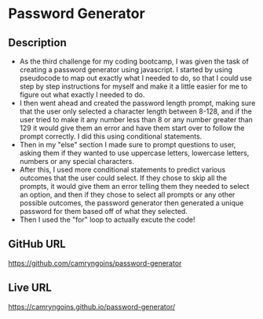 # Password Generator

## Description
- As the third challenge for my coding bootcamp, I was given the task of creating a password generator using javascript. I started by using pseudocode to map out exactly what I needed to do, so that I could use step by step instructions for myself and make it a little easier for me to figure out what exactly I needed to do.
- I then went ahead and created the password length prompt, making sure that the user only selected a character length between 8-128, and if the user tried to make it any number less than 8 or any number greater than 129 it would give them an error and have them start over to follow the prompt correctly. I did this using conditional statements.
- Then in my "else" section I made sure to prompt questions to user, asking them if they wanted to use uppercase letters, lowercase letters, numbers or any special characters.
- After this, I used more conditional statements to predict various outcomes that the user could select. If they chose to skip all the prompts, it would give them an error telling them they needed to select an option, and then if they chose to select all prompts or any other possible outcomes, the password generator then generated a unique password for them based off of what they selected.
- Then I used the "for" loop to actually excute the code! 

## GitHub URL
https://github.com/camryngoins/password-generator

## Live URL
https://camryngoins.github.io/password-generator/

